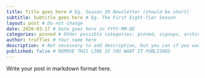 ```yaml
---
title: Title goes here # Eg. Season 39 Newsletter (should be short)
subtitle: Subtitle goes here # Eg. The First Eight-Tier Season
layout: post # Do not change
date: 2020-03-17 # Date goes here in YYYY-MM-DD
categories: pinned # Other possible categories: pinned, signups, archive
author: truffles # Your name here
description: # Not necessary to add description, but you can if you want
published: false # REMOVE THIS LINE IF YOU WANT IT PUBLISHED
---
```


Write your post in markdown format here.

